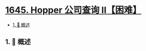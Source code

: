 # [1645. Hopper 公司查询 II【困难】](https://github.com/tnotesjs/TNotes.leetcode/tree/main/notes/1645.%20Hopper%20%E5%85%AC%E5%8F%B8%E6%9F%A5%E8%AF%A2%20II%E3%80%90%E5%9B%B0%E9%9A%BE%E3%80%91)

<!-- region:toc -->

- [1. 📝 概述](#1--概述)

<!-- endregion:toc -->

## 1. 📝 概述
